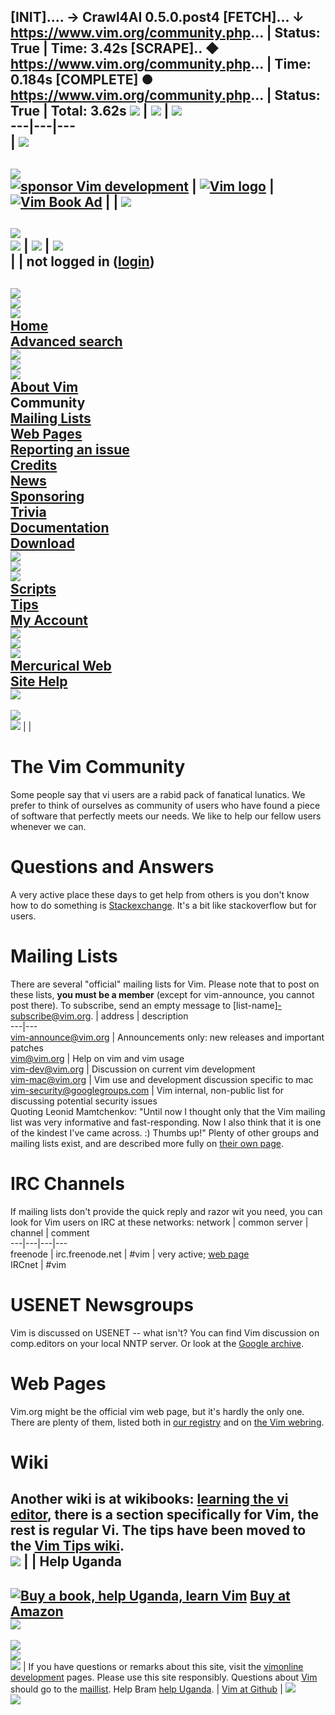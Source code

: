 [INIT].... → Crawl4AI 0.5.0.post4
[FETCH]... ↓ https://www.vim.org/community.php... | Status: True | Time: 3.42s
[SCRAPE].. ◆ https://www.vim.org/community.php... | Time: 0.184s
[COMPLETE] ● https://www.vim.org/community.php... | Status: True | Total: 3.62s
![](https://www.vim.org/images/spacer.gif) | ![](https://www.vim.org/images/spacer.gif) | ![](https://www.vim.org/images/spacer.gif)  
---|---|---  
|  [![](https://www.vim.org/images/spacer.gif)](https://eu-solidarity-ukraine.ec.europa.eu/eu-stands-ukraine_en)  
---  
[![](https://www.vim.org/images/spacer.gif)](https://eu-solidarity-ukraine.ec.europa.eu/eu-stands-ukraine_en)  
[![sponsor Vim development](https://www.vim.org/images/sponsorvim.gif)](https://www.vim.org/sponsor/index.php) |  [![Vim logo](https://www.vim.org/images/vim_header.gif)](https://www.vim.org/) | [![Vim Book Ad](https://www.vim.org/images/buyhelplearn.gif)](http://iccf-holland.org/click5.html) |  |  [![](https://www.vim.org/images/spacer.gif)](https://eu-solidarity-ukraine.ec.europa.eu/eu-stands-ukraine_en)  
---  
[![](https://www.vim.org/images/spacer.gif)](https://eu-solidarity-ukraine.ec.europa.eu/eu-stands-ukraine_en)  
![](https://www.vim.org/images/spacer.gif) | ![](https://www.vim.org/images/spacer.gif) | ![](https://www.vim.org/images/spacer.gif)  
|  | not logged in ([login](https://www.vim.org/login.php))  
---  
![](https://www.vim.org/images/spacer.gif)  
![](https://www.vim.org/images/spacer.gif)  
![](https://www.vim.org/images/spacer.gif)  
[Home](https://www.vim.org/)  
[Advanced search](https://www.vim.org/search.php)  
![](https://www.vim.org/images/spacer.gif)  
![](https://www.vim.org/images/spacer.gif)  
![](https://www.vim.org/images/spacer.gif)  
[About Vim](https://www.vim.org/about.php)  
Community  
[Mailing Lists](https://www.vim.org/maillist.php)  
[Web Pages](https://www.vim.org/web.php)  
[Reporting an issue](https://www.vim.org/issues.php)  
[Credits](https://www.vim.org/thanks.php)  
[News](https://www.vim.org/news/news.php)  
[Sponsoring](https://www.vim.org/sponsor/index.php)  
[Trivia](https://www.vim.org/trivia.php)  
[Documentation](https://www.vim.org/docs.php)  
[Download](https://www.vim.org/download.php)  
![](https://www.vim.org/images/spacer.gif)  
![](https://www.vim.org/images/spacer.gif)  
![](https://www.vim.org/images/spacer.gif)  
[Scripts](https://www.vim.org/scripts/index.php)  
[Tips](https://www.vim.org/tips/index.php)  
[My Account](https://www.vim.org/account/index.php)  
![](https://www.vim.org/images/spacer.gif)  
![](https://www.vim.org/images/spacer.gif)  
![](https://www.vim.org/images/spacer.gif)  
[Mercurical Web](https://www.vim.org/hgweb/vim/)  
[Site Help](https://www.vim.org/huh.php)  
![](https://www.vim.org/images/spacer.gif)  
---  
![](https://www.vim.org/images/spacer.gif)  
![](https://www.vim.org/images/spacer.gif) |  | 
# The Vim Community
Some people say that vi users are a rabid pack of fanatical lunatics. We prefer to think of ourselves as community of users who have found a piece of software that perfectly meets our needs. We like to help our fellow users whenever we can. 
# Questions and Answers
A very active place these days to get help from others is you don't know how to do something is [Stackexchange](https://vi.stackexchange.com). It's a bit like stackoverflow but for users. 
# Mailing Lists
There are several "official" mailing lists for Vim. Please note that to post on these lists, **you must be a member** (except for vim-announce, you cannot post there). To subscribe, send an empty message to [list-name]-subscribe@vim.org.  | address | description  
---|---  
[vim-announce@vim.org](https://www.vim.org/maillist.php#announce) | Announcements only: new releases and important patches  
[vim@vim.org](https://www.vim.org/maillist.php#vim) | Help on vim and vim usage  
[vim-dev@vim.org](https://www.vim.org/maillist.php#vim-dev) | Discussion on current vim development  
[vim-mac@vim.org](https://www.vim.org/maillist.php#vim-mac) | Vim use and development discussion specific to mac  
[vim-security@googlegroups.com](https://www.vim.org/maillist.php#vim-security) | Vim internal, non-public list for discussing potential security issues  
Quoting Leonid Mamtchenkov: "Until now I thought only that the Vim mailing list was very informative and fast-responding. Now I also think that it is one of the kindest I've came across. :) Thumbs up!" 
Plenty of other groups and mailing lists exist, and are described more fully on [their own page](https://www.vim.org/maillist.php). 
# IRC Channels
If mailing lists don't provide the quick reply and razor wit you need, you can look for Vim users on IRC at these networks: 
network | common server | channel | comment  
---|---|---|---  
freenode | irc.freenode.net | #vim | very active; [web page](https://vi-improved.org/)  
IRCnet | #vim  
# USENET Newsgroups
Vim is discussed on USENET -- what isn't? You can find Vim discussion on comp.editors on your local NNTP server. Or look at the [Google archive](https://groups.google.com/group/comp.editors). 
# Web Pages
Vim.org might be the official vim web page, but it's hardly the only one. There are plenty of them, listed both in [our registry](https://www.vim.org/web.php) and on [the Vim webring](http://u.webring.com/hub?ring=vim). 
# Wiki
Another wiki is at wikibooks: [learning the vi editor](https://en.wikibooks.org/wiki/Learning_the_vi_Editor), there is a section specifically for Vim, the rest is regular Vi. 
The tips have been moved to the [Vim Tips wiki](http://vim.wikia.com/wiki/Vim_Tips_Wiki).   
![](https://www.vim.org/images/spacer.gif) |  |  Help Uganda   
---  
[![Buy a book, help Uganda, learn Vim](https://www.vim.org/images/kindle_125x125.gif)](https://iccf-holland.org/clickkindle.html) [Buy at Amazon](http://iccf-holland.org/click1.html)  
![](https://www.vim.org/images/spacer.gif)  
---  
![](https://www.vim.org/images/spacer.gif)  
![](https://www.vim.org/images/spacer.gif)  
![](https://www.vim.org/images/spacer.gif) |  If you have questions or remarks about this site, visit the [vimonline development](http://vimonline.sf.net) pages. Please use this site responsibly. Questions about [Vim](http://www.vim.org/about.php) should go to the [maillist](http://www.vim.org/maillist.php). Help Bram [help Uganda](http://iccf-holland.org/).  |  [Vim at Github](https://github.com/vim/vim) | ![](https://www.vim.org/images/spacer.gif)  
![](https://www.vim.org/images/spacer.gif)

